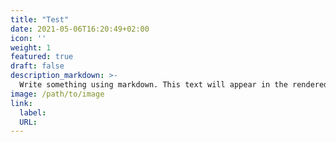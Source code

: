 ```yaml
---
title: "Test"
date: 2021-05-06T16:20:49+02:00
icon: ''
weight: 1
featured: true
draft: false
description_markdown: >-
  Write something using markdown. This text will appear in the rendered page's header on list-pages and in web-search engine's results.
image: /path/to/image
link:
  label:
  URL:
---
```

